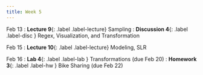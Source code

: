 ```yaml
---
title: Week 5
---
```


Feb 13
: **Lecture 9**{: .label .label-lecture} Sampling
: **Discussion 4**{: .label .label-disc } Regex, Visualization, and Transformation

Feb 15
: **Lecture 10**{: .label .label-lecture} Modeling, SLR

Feb 16
: **Lab 4**{: .label .label-lab } Transformations (due Feb 20)
: **Homework 3**{: .label .label-hw } Bike Sharing (due Feb 22)
